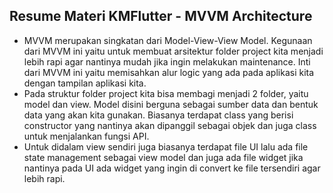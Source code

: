 ## Resume Materi KMFlutter - MVVM Architecture
- MVVM merupakan singkatan dari Model-View-View Model. Kegunaan dari MVVM ini yaitu untuk membuat arsitektur folder project kita menjadi lebih rapi agar nantinya mudah jika ingin melakukan maintenance. Inti dari MVVM ini yaitu memisahkan alur logic yang ada pada aplikasi kita dengan tampilan aplikasi kita.
- Pada struktur folder project kita bisa membagi menjadi 2 folder, yaitu model dan view. Model disini berguna sebagai sumber data dan bentuk data yang akan kita gunakan. Biasanya terdapat class yang berisi constructor yang nantinya akan dipanggil sebagai objek dan juga class untuk menjalankan fungsi API. 
- Untuk didalam view sendiri juga biasanya terdapat file UI lalu ada file state management sebagai view model dan juga ada file widget jika nantinya pada UI ada widget yang ingin di convert ke file tersendiri agar lebih rapi.